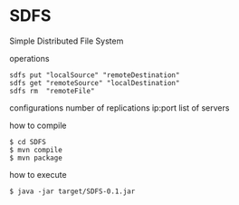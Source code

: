 SDFS
====

Simple Distributed File System



operations

	sdfs put "localSource" "remoteDestination"
	sdfs get "remoteSource" "localDestination"
	sdfs rm  "remoteFile"




configurations
	number of replications
	ip:port list of servers
	



how to compile
	
	$ cd SDFS
	$ mvn compile
	$ mvn package

how to execute

	$ java -jar target/SDFS-0.1.jar